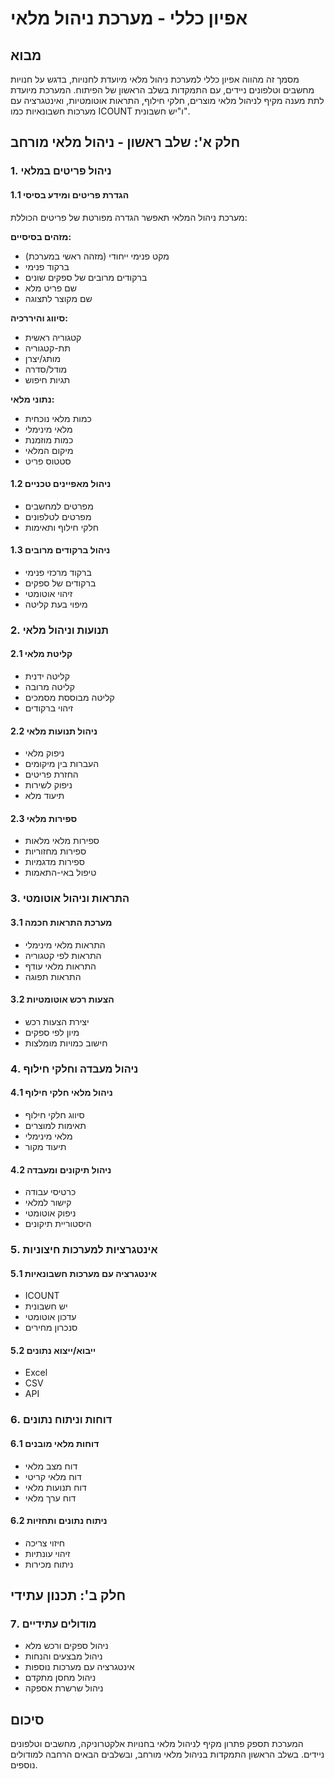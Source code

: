 # אפיון כללי - מערכת ניהול מלאי

## מבוא
מסמך זה מהווה אפיון כללי למערכת ניהול מלאי מיועדת לחנויות, בדגש על חנויות מחשבים וטלפונים ניידים, עם התמקדות בשלב הראשון של הפיתוח. המערכת מיועדת לתת מענה מקיף לניהול מלאי מוצרים, חלקי חילוף, התראות אוטומטיות, ואינטגרציה עם מערכות חשבונאיות כמו ICOUNT ו"יש חשבונית".

## חלק א': שלב ראשון - ניהול מלאי מורחב

### 1. ניהול פריטים במלאי

#### 1.1 הגדרת פריטים ומידע בסיסי
מערכת ניהול המלאי תאפשר הגדרה מפורטת של פריטים הכוללת:

**מזהים בסיסיים:**
- מקט פנימי ייחודי (מזהה ראשי במערכת)
- ברקוד פנימי
- ברקודים מרובים של ספקים שונים
- שם פריט מלא
- שם מקוצר לתצוגה

**סיווג והיררכיה:**
- קטגוריה ראשית
- תת-קטגוריה
- מותג/יצרן
- מודל/סדרה
- תגיות חיפוש

**נתוני מלאי:**
- כמות מלאי נוכחית
- מלאי מינימלי
- כמות מוזמנת
- מיקום המלאי
- סטטוס פריט

#### 1.2 ניהול מאפיינים טכניים
- מפרטים למחשבים
- מפרטים לטלפונים
- חלקי חילוף ותאימות

#### 1.3 ניהול ברקודים מרובים
- ברקוד מרכזי פנימי
- ברקודים של ספקים
- זיהוי אוטומטי
- מיפוי בעת קליטה

### 2. תנועות וניהול מלאי

#### 2.1 קליטת מלאי
- קליטה ידנית
- קליטה מרובה
- קליטה מבוססת מסמכים
- זיהוי ברקודים

#### 2.2 ניהול תנועות מלאי
- ניפוק מלאי
- העברות בין מיקומים
- החזרת פריטים
- ניפוק לשירות
- תיעוד מלא

#### 2.3 ספירות מלאי
- ספירות מלאי מלאות
- ספירות מחזוריות
- ספירות מדגמיות
- טיפול באי-התאמות

### 3. התראות וניהול אוטומטי

#### 3.1 מערכת התראות חכמה
- התראות מלאי מינימלי
- התראות לפי קטגוריה
- התראות מלאי עודף
- התראות תפוגה

#### 3.2 הצעות רכש אוטומטיות
- יצירת הצעות רכש
- מיון לפי ספקים
- חישוב כמויות מומלצות

### 4. ניהול מעבדה וחלקי חילוף

#### 4.1 ניהול מלאי חלקי חילוף
- סיווג חלקי חילוף
- תאימות למוצרים
- מלאי מינימלי
- תיעוד מקור

#### 4.2 ניהול תיקונים ומעבדה
- כרטיסי עבודה
- קישור למלאי
- ניפוק אוטומטי
- היסטוריית תיקונים

### 5. אינטגרציות למערכות חיצוניות

#### 5.1 אינטגרציה עם מערכות חשבונאיות
- ICOUNT
- יש חשבונית
- עדכון אוטומטי
- סנכרון מחירים

#### 5.2 ייבוא/ייצוא נתונים
- Excel
- CSV
- API

### 6. דוחות וניתוח נתונים

#### 6.1 דוחות מלאי מובנים
- דוח מצב מלאי
- דוח מלאי קריטי
- דוח תנועות מלאי
- דוח ערך מלאי

#### 6.2 ניתוח נתונים ותחזיות
- חיזוי צריכה
- זיהוי עונתיות
- ניתוח מכירות

## חלק ב': תכנון עתידי

### 7. מודולים עתידיים
- ניהול ספקים ורכש מלא
- ניהול מבצעים והנחות
- אינטגרציה עם מערכות נוספות
- ניהול מחסן מתקדם
- ניהול שרשרת אספקה

## סיכום
המערכת תספק פתרון מקיף לניהול מלאי בחנויות אלקטרוניקה, מחשבים וטלפונים ניידים. בשלב הראשון התמקדות בניהול מלאי מורחב, ובשלבים הבאים הרחבה למודולים נוספים.
